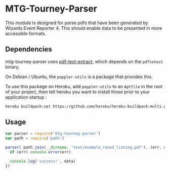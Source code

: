 # MTG-Tourney-Parser

This module is designed for parse pdfs that have been generated by Wizards Event Reporter 4.
This should enable data to be presented in more accessible formats.

## Dependencies

mtg-tourney-parser uses [pdf-text-extract](https://www.npmjs.com/package/pdf-text-extract), which depends on the `pdftotext` binary.

On Debian / Ubuntu, the `poppler-utils` is a package that provides this.

To use this package on Heroku, add `poppler-utils` to an `Aptfile` in the root of your project, then tell heroku you want to install those prior to your application startup : 

```bash
heroku buildpack:set https://github.com/heroku/heroku-buildpack-multi.git -a NAME_OF_YOUR_HEROKU_APP
```

## Usage

```js
var parser = require('mtg-tourney-parser')
var path = require('path')

parser( path.join(__dirname, 'test/example_round_listing.pdf'), (err, data) => {
  if (err) console.error(err)

  console.log('success!', data)
})
```

